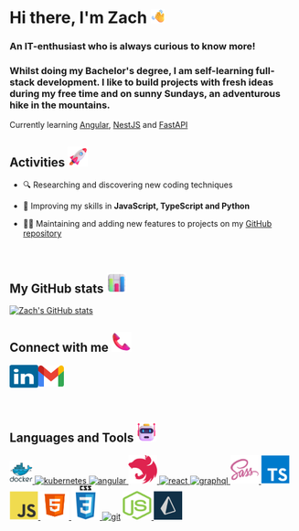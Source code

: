 <h1 align="left">Hi there, I'm Zach <img src="./images/Wave.png" width="25px"></h1>
<h3 align="left">An IT-enthusiast who is always curious to know more!</h3>  
<h3 align="left">Whilst doing my Bachelor's degree, I am self-learning full-stack development. I like to build projects with fresh ideas during my free time and on sunny Sundays, an adventurous hike in the mountains.</h3>

Currently learning [Angular](https://angular.io/), [NestJS](https://nestjs.com/) and [FastAPI](https://fastapi.tiangolo.com/)
<br>

<!-- My goals -->
## Activities <img src="./images/Rocket.png" width="35px">
- 🔍 Researching and discovering new coding techniques

- 🌱 Improving my skills in **JavaScript, TypeScript and Python**
  
- 👨‍💻 Maintaining and adding new features to projects on my [GitHub repository](https://github.com/ZachLee12?tab=repositories)

<br>

<!-- GitHub stats -->
## My GitHub stats <img src="./images/Bar%20Chart.png" width="35px"> 
[![Zach's GitHub stats](https://github-readme-stats.vercel.app/api?username=zachlee12&show_icons=true&theme=vue-dark&hide=contribs&hide_border=true)](https://github.com/anuraghazra/github-readme-stats)

<!-- Connect with me -->
## Connect with me <img src="./images/Telephone%20Receiver.png" height="35px"/>
<p align="left">
<a href="https://www.linkedin.com/in/zach-lee-01702921b" target="blank"><img align="center" src="./icons/linkedin-icon.svg" alt="zach lee" height="40" width="50" /></a><a href="mailto:leezhengyang22@gmail.com" target="blank"><img align="center" src="./icons/Gmail.svg" alt="gmail" height="37" width="45" /></a>
</p>

<br>

<!-- Languages and Tools -->
## Languages and Tools <img src="./images/Robot.png" width="35">
<p align="left"><a href="https://www.docker.com/" target="_blank" rel="noreferrer"> <img src="https://raw.githubusercontent.com/devicons/devicon/master/icons/docker/docker-original-wordmark.svg" alt="docker" width="40" height="40"/> </a><a href="https://kubernetes.io" target="_blank" rel="noreferrer"> <img src="https://www.vectorlogo.zone/logos/kubernetes/kubernetes-icon.svg" alt="kubernetes" width="40" height="40"/> </a> <a href="https://angular.io" target="_blank" rel="noreferrer"> <img src="https://angular.io/assets/images/logos/angular/angular.svg" alt="angular" width="50" height="50"/> </a><a href="https://nestjs.com/" target="_blank" rel="noreferrer"> <img src="https://raw.githubusercontent.com/devicons/devicon/master/icons/nestjs/nestjs-plain.svg" alt="nestjs" width="50" height="50"/> </a><a href="https://react.dev/" target="_blank" rel="noreferrer"> <img src="https://reactnative.dev/img/header_logo.svg" alt="react" width="50" height="50"/> </a><a href="https://graphql.org" target="_blank" rel="noreferrer"> <img src="https://www.vectorlogo.zone/logos/graphql/graphql-icon.svg" alt="graphql" width="50" height="50"/> </a><a href="https://sass-lang.com" target="_blank" rel="noreferrer"> <img src="https://raw.githubusercontent.com/devicons/devicon/master/icons/sass/sass-original.svg" alt="sass" width="50" height="50"/> </a> <a href="https://www.typescriptlang.org/" target="_blank" rel="noreferrer"> <img src="https://raw.githubusercontent.com/devicons/devicon/master/icons/typescript/typescript-original.svg" alt="typescript" width="50" height="50"/> </a><a href="https://developer.mozilla.org/en-US/docs/Web/JavaScript" target="_blank" rel="noreferrer"> <img src="https://raw.githubusercontent.com/devicons/devicon/master/icons/javascript/javascript-original.svg" alt="javascript" width="50" height="50"/> </a> <a href="https://www.w3.org/html/" target="_blank" rel="noreferrer"> <img src="./icons/HTML5.svg" alt="html5" width="50" height="50"/> </a> <a href="https://www.w3schools.com/css/" target="_blank" rel="noreferrer"> <img src="https://raw.githubusercontent.com/devicons/devicon/master/icons/css3/css3-original-wordmark.svg" alt="css3" width="50" height="60"/> </a><a href="https://git-scm.com/" target="_blank" rel="noreferrer"> <img src="https://www.vectorlogo.zone/logos/git-scm/git-scm-icon.svg" alt="git" width="50" height="50"/></a> <a href="https://nodejs.org" target="_blank" rel="noreferrer"> <img src="./icons/nodejs-icon.svg" alt="nodejs" width="50" height="50"/> </a><a href="https://prisma.io" target="_blank" rel="noreferrer"> <img src="./icons/prisma.png" alt="nodejs" width="50" height="50"/> </a></p>


